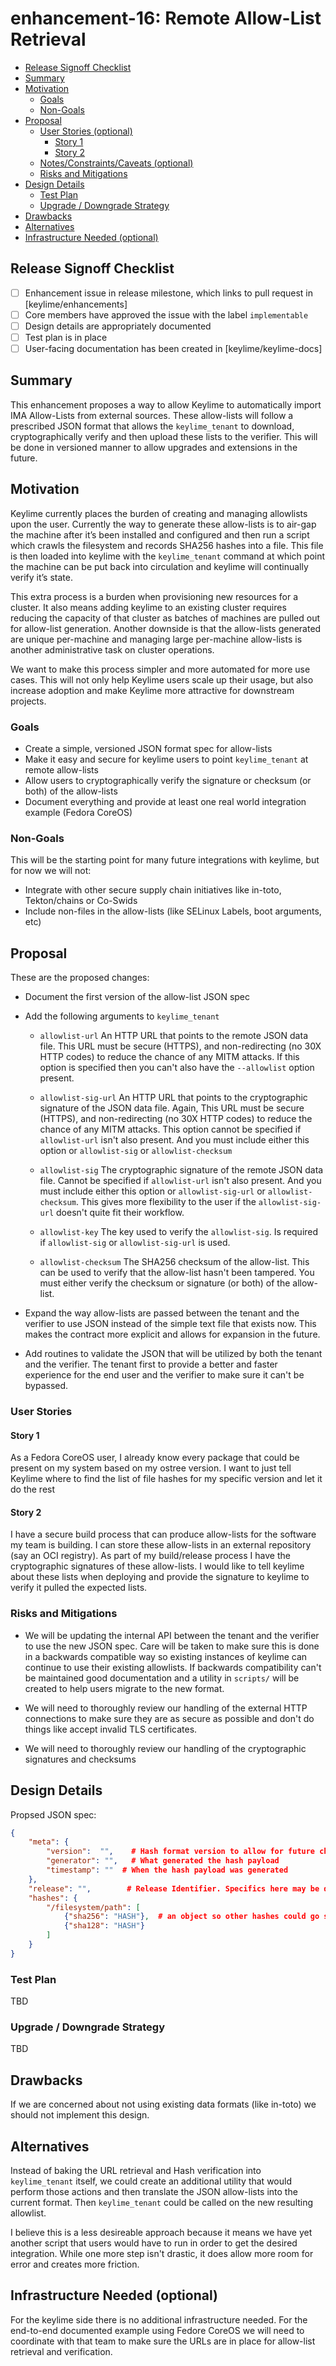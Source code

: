 # enhancement-16: Remote Allow-List Retrieval

<!-- toc -->
- [Release Signoff Checklist](#release-signoff-checklist)
- [Summary](#summary)
- [Motivation](#motivation)
  - [Goals](#goals)
  - [Non-Goals](#non-goals)
- [Proposal](#proposal)
  - [User Stories (optional)](#user-stories-optional)
    - [Story 1](#story-1)
    - [Story 2](#story-2)
  - [Notes/Constraints/Caveats (optional)](#notesconstraintscaveats-optional)
  - [Risks and Mitigations](#risks-and-mitigations)
- [Design Details](#design-details)
  - [Test Plan](#test-plan)
  - [Upgrade / Downgrade Strategy](#upgrade--downgrade-strategy)
- [Drawbacks](#drawbacks)
- [Alternatives](#alternatives)
- [Infrastructure Needed (optional)](#infrastructure-needed-optional)
<!-- /toc -->

## Release Signoff Checklist

- [ ] Enhancement issue in release milestone, which links to pull request in [keylime/enhancements]
- [ ] Core members have approved the issue with the label `implementable`
- [ ] Design details are appropriately documented
- [ ] Test plan is in place
- [ ] User-facing documentation has been created in [keylime/keylime-docs]

## Summary

This enhancement proposes a way to allow Keylime to automatically
import IMA Allow-Lists from external sources. These allow-lists will
follow a prescribed JSON format that allows the `keylime_tenant` to
download, cryptographically verify and then upload these lists to the
verifier. This will be done in versioned manner to allow upgrades and
extensions in the future.

## Motivation

Keylime currently places the burden of creating and managing allowlists
upon the user.  Currently the way to generate these allow-lists is to
air-gap the machine after it’s been installed and configured and then
run a script which crawls the filesystem and records SHA256 hashes into
a file. This file is then loaded into keylime with the `keylime_tenant`
command at which point the machine can be put back into circulation and
keylime will continually verify it’s state.

This extra process is a burden when provisioning new resources for a
cluster. It also means adding keylime to an existing cluster requires
reducing the capacity of that cluster as batches of machines are pulled
out for allow-list generation. Another downside is that the allow-lists
generated are unique per-machine and managing large per-machine
allow-lists is another administrative task on cluster operations.

We want to make this process simpler and more automated for more use
cases. This will not only help Keylime users scale up their usage, but
also increase adoption and make Keylime more attractive for downstream
projects.


### Goals

* Create a simple, versioned JSON format spec for allow-lists
* Make it easy and secure for keylime users to point `keylime_tenant` at remote allow-lists
* Allow users to cryptographically verify the signature or checksum (or both) of the allow-lists
* Document everything and provide at least one real world integration example (Fedora CoreOS)

### Non-Goals

This will be the starting point for many future integrations with keylime, but for now we will not:

* Integrate with other secure supply chain initiatives like in-toto, Tekton/chains or Co-Swids
* Include non-files in the allow-lists (like SELinux Labels, boot arguments, etc)

## Proposal

These are the proposed changes:

* Document the first version of the allow-list JSON spec
* Add the following arguments to `keylime_tenant`

  * `allowlist-url`
    An HTTP URL that points to the remote JSON data file. This URL must
    be secure (HTTPS), and non-redirecting (no 30X HTTP codes) to reduce
    the chance of any MITM attacks. If this option is specified then
    you can't also have the `--allowlist` option present.

  * `allowlist-sig-url`
    An HTTP URL that points to the cryptographic signature of the JSON
    data file. Again, This URL must be secure (HTTPS), and non-redirecting
    (no 30X HTTP codes) to reduce the chance of any MITM attacks. This
    option cannot be specified if `allowlist-url` isn't also present. And
    you must include either this option or `allowlist-sig` or `allowlist-checksum`

  * `allowlist-sig`
    The cryptographic signature of the remote JSON data file.
    Cannot be specified if `allowlist-url` isn't also present. And
    you must include either this option or `allowlist-sig-url` or
    `allowlist-checksum`. This gives more flexibility to the user if the
    `allowlist-sig-url` doesn't quite fit their workflow.

  * `allowlist-key`
    The key used to verify the `allowlist-sig`. Is required if
    `allowlist-sig` or `allowlist-sig-url` is used.

  * `allowlist-checksum`
    The SHA256 checksum of the allow-list. This can be used to verify
    that the allow-list hasn't been tampered. You must either verify
    the checksum or signature (or both) of the allow-list.

* Expand the way allow-lists are passed between the tenant and the
verifier to use JSON instead of the simple text file that exists now. This
makes the contract more explicit and allows for expansion in the future.

* Add routines to validate the JSON that will be utilized by both
the tenant and the verifier. The tenant first to provide a better and
faster experience for the end user and the verifier to make sure it
can't be bypassed.

### User Stories

#### Story 1

As a Fedora CoreOS user, I already know every package that could be
present on my system based on my ostree version. I want to just tell
Keylime where to find the list of file hashes for my specific version
and let it do the rest

#### Story 2

I have a secure build process that can produce allow-lists for the
software my team is building. I can store these allow-lists in an external
repository (say an OCI registry). As part of my build/release process I
have the cryptographic signatures of these allow-lists. I would like to
tell keylime about these lists when deploying and provide the signature
to keylime to verify it pulled the expected lists.

### Risks and Mitigations

* We will be updating the internal API between the tenant and the
verifier to use the new JSON spec. Care will be taken to make sure
this is done in a backwards compatible way so existing instances of
keylime can continue to use their existing allowlists. If backwards
compatibility can't be maintained good documentation and a utility in
`scripts/` will be created to help users migrate to the new format.

* We will need to thoroughly review our handling of the external HTTP
connections to make sure they are as secure as possible and don't do
things like accept invalid TLS certificates.

* We will need to thoroughly review our handling of the cryptographic
signatures and checksums

## Design Details

Propsed JSON spec:

```json
{
    "meta": {
        "version":  "",    # Hash format version to allow for future changes if needed
        "generator": "",   # What generated the hash payload
        "timestamp": ""  # When the hash payload was generated
    },
    "release": "",        # Release Identifier. Specifics here may be different for different compound components
    "hashes": {
        "/filesystem/path": [
            {"sha256": "HASH"},  # an object so other hashes could go side by side if needed
            {"sha128": "HASH"}
        ]
    }
}
```

### Test Plan

TBD

<!--
**Note:** *Not required until targeted at a release.*

Consider the following in developing a test plan for this enhancement:
- Will there be e2e and integration tests, in addition to unit tests?
- How will it be tested in isolation vs with other components?

No need to outline all of the test cases, just the general strategy.  Anything
that would count as tricky in the implementation and anything particularly
challenging to test should be called out.

All code is expected to have adequate tests (eventually with coverage
expectations).
-->

### Upgrade / Downgrade Strategy

TBD

<!--
If applicable, how will the component be upgraded and downgraded? Make sure
this is in the test plan.

Consider the following in developing an upgrade/downgrade strategy for this enhancement
-->

## Drawbacks

If we are concerned about not using existing data formats (like in-toto) we should not implement this design.

## Alternatives

Instead of baking the URL retrieval and Hash verification into
`keylime_tenant` itself, we could create an additional utility that
would perform those actions and then translate the JSON allow-lists
into the current format. Then `keylime_tenant` could be called on the
new resulting allowlist.

I believe this is a less desireable approach because it means we have yet
another script that users would have to run in order to get the desired
integration. While one more step isn't drastic, it does allow more room
for error and creates more friction.


## Infrastructure Needed (optional)

For the keylime side there is no additional infrastructure needed. For
the end-to-end documented example using Fedore CoreOS we will need
to coordinate with that team to make sure the URLs are in place for
allow-list retrieval and verification.
